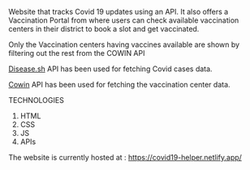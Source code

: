 Website that tracks Covid 19 updates using an API. It also offers a Vaccination Portal from where users can check available vaccination centers in their district to book a slot and get vaccinated.

Only the Vaccination centers having vaccines available are shown by filtering out the rest from the COWIN API 

<a href="https://disease.sh/">Disease.sh</a> API has been used for fetching Covid cases data.

<a href="https://apisetu.gov.in/public/marketplace/api/cowin">Cowin</a> API has been used for fetching the vaccination center data.

TECHNOLOGIES
1. HTML
2. CSS
3. JS
4. APIs

The website is currently hosted at : https://covid19-helper.netlify.app/
